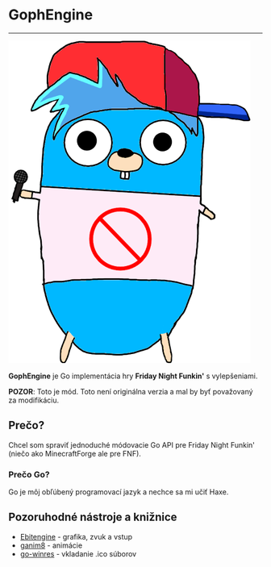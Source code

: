 # GophEngine

---

![bf-gopher](https://github.com/MatusOllah/gophengine/blob/main/bf-gopher.png)

**GophEngine** je Go implementácia hry **Friday Night Funkin'** s vylepšeniami.

**POZOR**: Toto je mód. Toto není originálna verzia a mal by byť považovaný za modifikáciu.

## Prečo?

Chcel som spraviť jednoduché módovacie Go API pre Friday Night Funkin' (niečo ako MinecraftForge ale pre FNF).

### Prečo Go?

Go je môj obľúbený programovací jazyk a nechce sa mi učiť Haxe.

## Pozoruhodné nástroje a knižnice

- [Ebitengine](https://github.com/hajimehoshi/ebiten) - grafika, zvuk a vstup
- [ganim8](https://github.com/yohamta/ganim8) - animácie
- [go-winres](https://github.com/tc-hib/go-winres) - vkladanie .ico súborov
